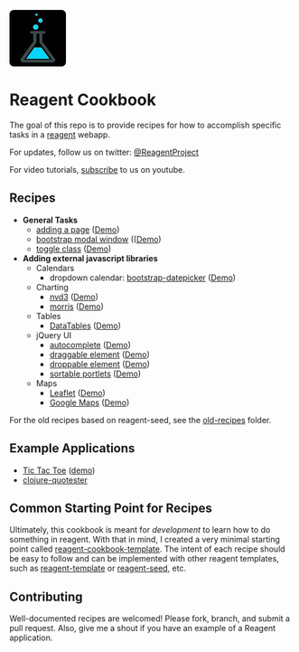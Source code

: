 ![Reagent-Project](logo-rounded.jpg)

# Reagent Cookbook

The goal of this repo is to provide recipes for how to accomplish specific tasks in a [reagent](https://github.com/reagent-project/reagent) webapp.

For updates, follow us on twitter: [@ReagentProject](https://twitter.com/ReagentProject)

For video tutorials, [subscribe](https://www.youtube.com/channel/UC1UP5LiNNNf0a45dA9eDA0Q) to us on youtube.

## Recipes

* __General Tasks__
    * [adding a page](https://github.com/reagent-project/reagent-cookbook/tree/master/recipes/adding-a-page) ([Demo](http://rc-adding-a-page2.s3-website-us-west-1.amazonaws.com/))
	* [bootstrap modal window](https://github.com/reagent-project/reagent-cookbook/tree/master/recipes/bootstrap-modal) (([Demo](http://rc-bootstrap-modal.s3-website-us-west-1.amazonaws.com/))
	* [toggle class](https://github.com/reagent-project/reagent-cookbook/tree/master/recipes/toggle-class) ([Demo](http://rc-toggle-class2.s3-website-us-west-1.amazonaws.com/))
* __Adding external javascript libraries__
    * Calendars
        * dropdown calendar: [bootstrap-datepicker](https://github.com/reagent-project/reagent-cookbook/tree/master/recipes/bootstrap-datepicker) ([Demo](http://rc-bootstrap-datepicker2.s3-website-us-west-1.amazonaws.com/))
	* Charting
        * [nvd3](https://github.com/reagent-project/reagent-cookbook/tree/master/recipes/nvd3) ([Demo](http://rc-nvd3.s3-website-us-west-1.amazonaws.com/))
        * [morris](https://github.com/reagent-project/reagent-cookbook/tree/master/recipes/morris) ([Demo](http://rc-morris2.s3-website-us-west-1.amazonaws.com/))
    * Tables
        * [DataTables](https://github.com/reagent-project/reagent-cookbook/tree/master/recipes/data-tables) ([Demo](http://rc-data-tables2.s3-website-us-west-1.amazonaws.com/))
    * jQuery UI
        * [autocomplete](https://github.com/reagent-project/reagent-cookbook/tree/master/recipes/autocomplete) ([Demo](http://rc-autocomplete2.s3-website-us-west-1.amazonaws.com/))
        * [draggable element](https://github.com/reagent-project/reagent-cookbook/tree/master/recipes/draggable) ([Demo](http://rc-draggable2.s3-website-us-west-1.amazonaws.com/))
        * [droppable element](https://github.com/reagent-project/reagent-cookbook/tree/master/recipes/droppable) ([Demo](http://rc-droppable2.s3-website-us-west-1.amazonaws.com/))
        * [sortable portlets](https://github.com/reagent-project/reagent-cookbook/tree/master/recipes/sortable-portlets) ([Demo](http://rc-sortable-portlets2.s3-website-us-west-1.amazonaws.com/))
    * Maps
        * [Leaflet](https://github.com/reagent-project/reagent-cookbook/tree/master/recipes/leaflet) ([Demo](http://rc-leaflet2.s3-website-us-west-1.amazonaws.com/))
        * [Google Maps](https://github.com/reagent-project/reagent-cookbook/tree/master/recipes/google-maps) ([Demo](http://rc-google-maps2.s3-website-us-west-1.amazonaws.com/))

For the old recipes based on reagent-seed, see the [old-recipes](https://github.com/reagent-project/reagent-cookbook/tree/master/old-recipes) folder.

## Example Applications

* [Tic Tac Toe](https://github.com/gadfly361/reagent-tic-tac-toe) ([demo](http://rc-tic-tac-toe.s3-website-us-west-1.amazonaws.com/))
* [clojure-quotester](https://github.com/philjackson/clojure-quotester) 

## Common Starting Point for Recipes

Ultimately, this cookbook is meant for *development* to learn how to do something in reagent.  With that in mind, I created a very minimal starting point called [reagent-cookbook-template](https://github.com/gadfly361/reagent-cookbook-template).  The intent of each recipe should be easy to follow and can be implemented with other reagent templates, such as [reagent-template](https://github.com/reagent-project/reagent-template) or [reagent-seed](https://github.com/gadfly361/reagent-seed), etc.

## Contributing

Well-documented recipes are welcomed!  Please fork, branch, and submit a pull request.  Also, give me a shout if you have an example of a Reagent application.

